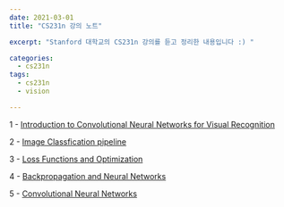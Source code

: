 ```yaml
---
date: 2021-03-01
title: "CS231n 강의 노트"

excerpt: "Stanford 대학교의 CS231n 강의를 듣고 정리한 내용입니다 :) "

categories: 
  - cs231n
tags: 
  - cs231n
  - vision

---
```


1 - [Introduction to Convolutional Neural Networks for Visual Recognition](https://happy-jihye.github.io/cs231n/cs231n-1/)

2 - [Image Classfication pipeline](https://happy-jihye.github.io/cs231n/cs231n-2/)

3 - [Loss Functions and Optimization](https://happy-jihye.github.io/cs231n/cs231n-3/)

4 - [Backpropagation and Neural Networks](https://happy-jihye.github.io/cs231n/cs231n-4/)

5 - [Convolutional Neural Networks](https://happy-jihye.github.io/cs231n/cs231n-5/)